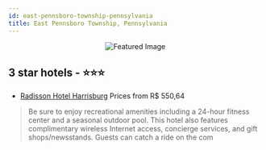 ```yaml
---
id: east-pennsboro-township-pennsylvania
title: East Pennsboro Township, Pennsylvania
---
```


<center><img src="https://i.travelapi.com/hotels/1000000/30000/24100/24033/55880bc2_z.jpg" alt="Featured Image" /></center>


##  3 star hotels - ⭐️⭐️⭐️

-    [Radisson Hotel Harrisburg](https://us.hurb.com/hotels/east-pennsboro-township/radisson-hotel-harrisburg-JNP-JP865205?cmp=18055) Prices from R$ 550,64
   > Be sure to enjoy recreational amenities including a 24-hour fitness center and a seasonal outdoor pool. This hotel also features complimentary wireless Internet access, concierge services, and gift shops/newsstands. Guests can catch a ride on the com
